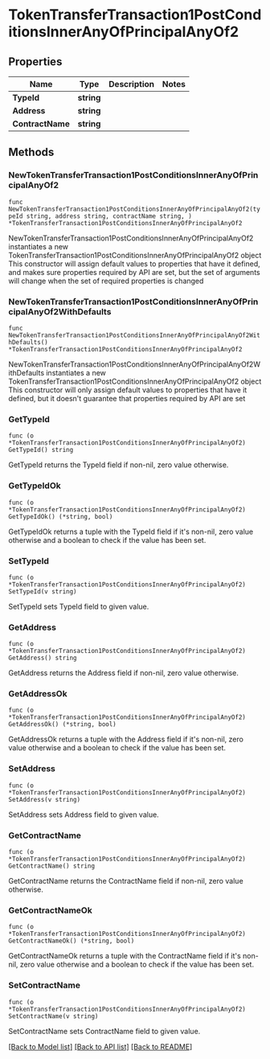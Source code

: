 # TokenTransferTransaction1PostConditionsInnerAnyOfPrincipalAnyOf2

## Properties

Name | Type | Description | Notes
------------ | ------------- | ------------- | -------------
**TypeId** | **string** |  | 
**Address** | **string** |  | 
**ContractName** | **string** |  | 

## Methods

### NewTokenTransferTransaction1PostConditionsInnerAnyOfPrincipalAnyOf2

`func NewTokenTransferTransaction1PostConditionsInnerAnyOfPrincipalAnyOf2(typeId string, address string, contractName string, ) *TokenTransferTransaction1PostConditionsInnerAnyOfPrincipalAnyOf2`

NewTokenTransferTransaction1PostConditionsInnerAnyOfPrincipalAnyOf2 instantiates a new TokenTransferTransaction1PostConditionsInnerAnyOfPrincipalAnyOf2 object
This constructor will assign default values to properties that have it defined,
and makes sure properties required by API are set, but the set of arguments
will change when the set of required properties is changed

### NewTokenTransferTransaction1PostConditionsInnerAnyOfPrincipalAnyOf2WithDefaults

`func NewTokenTransferTransaction1PostConditionsInnerAnyOfPrincipalAnyOf2WithDefaults() *TokenTransferTransaction1PostConditionsInnerAnyOfPrincipalAnyOf2`

NewTokenTransferTransaction1PostConditionsInnerAnyOfPrincipalAnyOf2WithDefaults instantiates a new TokenTransferTransaction1PostConditionsInnerAnyOfPrincipalAnyOf2 object
This constructor will only assign default values to properties that have it defined,
but it doesn't guarantee that properties required by API are set

### GetTypeId

`func (o *TokenTransferTransaction1PostConditionsInnerAnyOfPrincipalAnyOf2) GetTypeId() string`

GetTypeId returns the TypeId field if non-nil, zero value otherwise.

### GetTypeIdOk

`func (o *TokenTransferTransaction1PostConditionsInnerAnyOfPrincipalAnyOf2) GetTypeIdOk() (*string, bool)`

GetTypeIdOk returns a tuple with the TypeId field if it's non-nil, zero value otherwise
and a boolean to check if the value has been set.

### SetTypeId

`func (o *TokenTransferTransaction1PostConditionsInnerAnyOfPrincipalAnyOf2) SetTypeId(v string)`

SetTypeId sets TypeId field to given value.


### GetAddress

`func (o *TokenTransferTransaction1PostConditionsInnerAnyOfPrincipalAnyOf2) GetAddress() string`

GetAddress returns the Address field if non-nil, zero value otherwise.

### GetAddressOk

`func (o *TokenTransferTransaction1PostConditionsInnerAnyOfPrincipalAnyOf2) GetAddressOk() (*string, bool)`

GetAddressOk returns a tuple with the Address field if it's non-nil, zero value otherwise
and a boolean to check if the value has been set.

### SetAddress

`func (o *TokenTransferTransaction1PostConditionsInnerAnyOfPrincipalAnyOf2) SetAddress(v string)`

SetAddress sets Address field to given value.


### GetContractName

`func (o *TokenTransferTransaction1PostConditionsInnerAnyOfPrincipalAnyOf2) GetContractName() string`

GetContractName returns the ContractName field if non-nil, zero value otherwise.

### GetContractNameOk

`func (o *TokenTransferTransaction1PostConditionsInnerAnyOfPrincipalAnyOf2) GetContractNameOk() (*string, bool)`

GetContractNameOk returns a tuple with the ContractName field if it's non-nil, zero value otherwise
and a boolean to check if the value has been set.

### SetContractName

`func (o *TokenTransferTransaction1PostConditionsInnerAnyOfPrincipalAnyOf2) SetContractName(v string)`

SetContractName sets ContractName field to given value.



[[Back to Model list]](../README.md#documentation-for-models) [[Back to API list]](../README.md#documentation-for-api-endpoints) [[Back to README]](../README.md)


